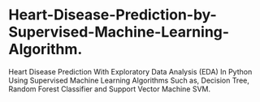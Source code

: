# Heart-Disease-Prediction-by-Supervised-Machine-Learning-Algorithm.

Heart Disease Prediction With Exploratory Data Analysis (EDA) In Python Using Supervised Machine Learning Algorithms Such as, Decision Tree, Random Forest Classifier and  Support Vector Machine SVM.
